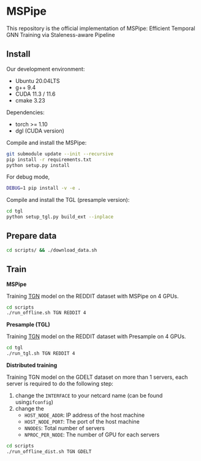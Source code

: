 # MSPipe

This repository is the official implementation of MSPipe: Efficient Temporal GNN Training via Staleness-aware Pipeline

## Install

Our development environment:

- Ubuntu 20.04LTS
- g++ 9.4
- CUDA 11.3 / 11.6
- cmake 3.23

Dependencies:

- torch >= 1.10
- dgl (CUDA version) 

Compile and install the MSPipe: 

```sh
git submodule update --init --recursive
pip install -r requirements.txt
python setup.py install
```

For debug mode,

```sh
DEBUG=1 pip install -v -e .
```

Compile and install the TGL (presample version):

```sh
cd tgl
python setup_tgl.py build_ext --inplace
```

## Prepare data

```sh
cd scripts/ && ./download_data.sh
```

## Train

**MSPipe**

Training [TGN](https://arxiv.org/pdf/2006.10637v2.pdf) model on the REDDIT dataset with MSPipe on 4 GPUs.

```sh
cd scripts
./run_offline.sh TGN REDDIT 4
```

**Presample (TGL)** 

Training [TGN](https://arxiv.org/pdf/2006.10637v2.pdf) model on the REDDIT dataset with Presample on 4 GPUs.

```sh
cd tgl
./run_tgl.sh TGN REDDIT 4
```



**Distributed training**

Training TGN model on the GDELT dataset on more than 1 servers, each server is required to do the following step:

1. change the `INTERFACE` to your netcard name (can be found using`ifconfig`)
2. change the
   - `HOST_NODE_ADDR`: IP address of the host machine
   - `HOST_NODE_PORT`: The port of the host machine
   - `NNODES`: Total number of servers
   - `NPROC_PER_NODE`: The number of GPU for each servers

```sh
cd scripts
./run_offline_dist.sh TGN GDELT
```
